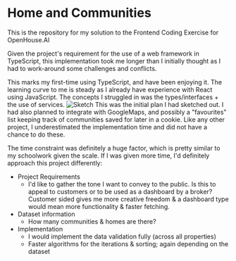 # Home and Communities
This is the repository for my solution to the Frontend Coding Exercise for OpenHouse.AI

Given the project's requirement for the use of a web framework in TypeScript, this implementation took me longer than I initially thought as I had to work-around some challenges and conflicts.

This marks my first-time using TypeScript, and have been enjoying it. The learning curve to me is steady as I already have experience with React using JavaScript. 
The concepts I struggled in was the types/interfaces + the use of services.
![Sketch](https://i.imgur.com/eaxHYXK.jpg)
This was the initial plan I had sketched out. I had also planned to integrate with GoogleMaps, and possibly a "favourites" list keeping track of communities saved for later in a cookie. 
Like any other project, I underestimated the implementation time and did not have a chance to do these.

The time constraint was definitely a huge factor, which is pretty similar to my schoolwork given the scale. If I was given more time, I'd definitely approach this project differently:
- Project Requirements
  - I'd like to gather the tone I want to convey to the public. Is this to appeal to customers or to be used as a dashboard by a broker? Customer sided gives me more creative freedom & a dashboard type would mean more functionality & faster fetching.
- Dataset information
  - How many communities & homes are there?
- Implementation
  - I would implement the data validation fully (across all properties)
  - Faster algorithms for the iterations & sorting; again depending on the dataset
